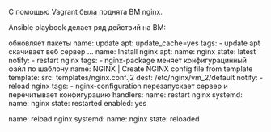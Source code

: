С помощью Vagrant была поднята ВМ nginx.

Ansible playbook делает ряд действий на ВМ:

обновляет пакеты
name: update apt: update_cache=yes tags: - update apt
скачивает веб сервер ...
name: Install nginx apt: name: nginx state: latest notify: - restart nginx tags: - nginx-package
меняет конфигурацинный файл по шаблону
name: NGINX | Create NGINX config file from template template: src: templates/nginx.conf.j2 dest: /etc/nginx/vm_2/default notify: - reload nginx tags: - nginx-configuration
перезапускает сервер и перечитывает конфигурацию handlers:
name: restart nginx systemd: name: nginx state: restarted enabled: yes

name: reload nginx systemd: name: nginx state: reloaded
